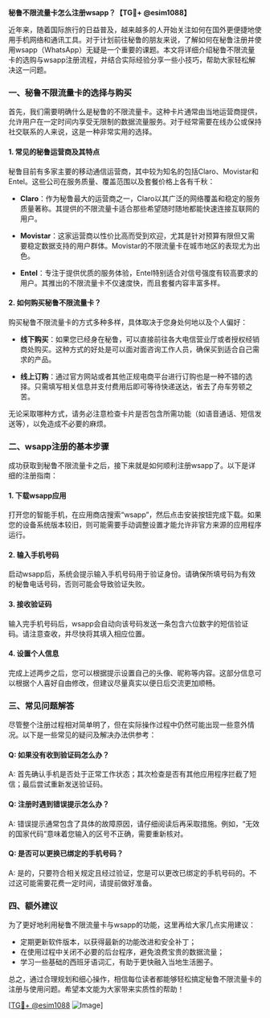 **秘鲁不限流量卡怎么注册wsapp？【TG💪+ @esim1088】**

近年来，随着国际旅行的日益普及，越来越多的人开始关注如何在国外更便捷地使用手机网络和通讯工具。对于计划前往秘鲁的朋友来说，了解如何在秘鲁注册并使用wsapp（WhatsApp）无疑是一个重要的课题。本文将详细介绍秘鲁不限流量卡的选购与wsapp注册流程，并结合实际经验分享一些小技巧，帮助大家轻松解决这一问题。

### 一、秘鲁不限流量卡的选择与购买

首先，我们需要明确什么是秘鲁的不限流量卡。这种卡片通常由当地运营商提供，允许用户在一定时间内享受无限制的数据流量服务。对于经常需要在线办公或保持社交联系的人来说，这是一种非常实用的选择。

#### 1. 常见的秘鲁运营商及其特点

秘鲁目前有多家主要的移动通信运营商，其中较为知名的包括Claro、Movistar和Entel。这些公司在服务质量、覆盖范围以及套餐价格上各有千秋：

- **Claro**：作为秘鲁最大的运营商之一，Claro以其广泛的网络覆盖和稳定的服务质量著称。其提供的不限流量卡适合那些希望随时随地都能快速连接互联网的用户。
  
- **Movistar**：这家运营商以性价比高而受到欢迎，尤其是针对预算有限但又需要稳定数据支持的用户群体。Movistar的不限流量卡在城市地区的表现尤为出色。

- **Entel**：专注于提供优质的服务体验，Entel特别适合对信号强度有较高要求的用户。其推出的不限流量卡不仅速度快，而且套餐内容丰富多样。

#### 2. 如何购买秘鲁不限流量卡？

购买秘鲁不限流量卡的方式多种多样，具体取决于您身处何地以及个人偏好：

- **线下购买**：如果您已经身在秘鲁，可以直接前往各大电信营业厅或者授权经销商处购买。这种方式的好处是可以面对面咨询工作人员，确保买到适合自己需求的产品。

- **线上订购**：通过官方网站或者其他正规电商平台进行订购也是一种不错的选择。只需填写相关信息并支付费用后即可等待快递送达，省去了舟车劳顿之苦。

无论采取哪种方式，请务必注意检查卡片是否包含所需功能（如语音通话、短信发送等），以免造成不必要的麻烦。

### 二、wsapp注册的基本步骤

成功获取到秘鲁不限流量卡之后，接下来就是如何顺利注册wsapp了。以下是详细的注册指南：

#### 1. 下载wsapp应用

打开您的智能手机，在应用商店搜索“wsapp”，然后点击安装按钮完成下载。如果您的设备系统版本较旧，则可能需要手动调整设置才能允许非官方来源的应用程序运行。

#### 2. 输入手机号码

启动wsapp后，系统会提示输入手机号码用于验证身份。请确保所填号码为有效的秘鲁电话号码，否则可能会导致验证失败。

#### 3. 接收验证码

输入完手机号码后，wsapp会自动向该号码发送一条包含六位数字的短信验证码。请注意查收，并尽快将其填入相应位置。

#### 4. 设置个人信息

完成上述两步之后，您可以根据提示设置自己的头像、昵称等内容。这部分信息可以根据个人喜好自由修改，但建议尽量真实以便日后交流更加顺畅。

### 三、常见问题解答

尽管整个注册过程相对简单明了，但在实际操作过程中仍然可能出现一些意外情况。以下是一些常见的疑问及解决办法供参考：

#### Q: 如果没有收到验证码怎么办？
A: 首先确认手机是否处于正常工作状态；其次检查是否有其他应用程序拦截了短信；最后尝试重新发送验证码。

#### Q: 注册时遇到错误提示怎么办？
A: 错误提示通常包含了具体的故障原因，请仔细阅读后再采取措施。例如，“无效的国家代码”意味着您输入的区号不正确，需要重新核对。

#### Q: 是否可以更换已绑定的手机号码？
A: 是的，只要符合相关规定且经过验证，您是可以更改已绑定的手机号码的。不过这可能需要花费一定时间，请提前做好准备。

### 四、额外建议

为了更好地利用秘鲁不限流量卡与wsapp的功能，这里再给大家几点实用建议：

- 定期更新软件版本，以获得最新的功能改进和安全补丁；
- 在使用过程中关闭不必要的后台程序，避免浪费宝贵的数据流量；
- 学习一些基础的西班牙语词汇，有助于更快融入当地生活圈子。

总之，通过合理规划和细心操作，相信每位读者都能够轻松搞定秘鲁不限流量卡的注册与使用问题。希望本文能为大家带来实质性的帮助！

[[TG💪+ @esim1088](https://t.me/s/esim1088) ![Image](https://i.postimg.cc/4NQfJmqS/Snipaste-2025-05-13-00-14-12.png)]